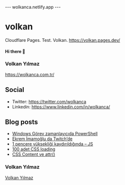 ---  wolkanca.netlify.app ---
# volkan
Cloudflare Pages. Test. Volkan. https://volkan.pages.dev/

#### Hi there 👋

### Volkan Yılmaz
https://wolkanca.com.tr/

## Social
- Twitter: https://twitter.com/wolkanca
- Linkedin: https://www.linkedin.com/in/wolkanca/


## Blog posts
<!-- BLOG-POST-LIST:START -->
- [Windows Görev zamanlayıcıda PowerShell](https://wolkanca.com.tr/windows-gorev-zamanlayicida-powershell/)
- [Ekrem İmamoğlu da Twitch’de](https://wolkanca.com.tr/ekrem-imamoglu-da-twitchde/)
- [1 pencere yüksekliği kaydırıldığında – JS](https://wolkanca.com.tr/1-pencere-yuksekligi-kaydirildiginda-js/)
- [100 adet CSS loading](https://wolkanca.com.tr/100-adet-css-loading/)
- [CSS Content ve attr()](https://wolkanca.com.tr/css-content-ve-attr/)
<!-- BLOG-POST-LIST:END -->


### Volkan Yılmaz

[Volkan Yılmaz](https://volkanyilmaz.com.tr/)


